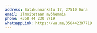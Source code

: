 ```yaml
---
address: Satakunnankatu 17, 27510 Eura
email: Ilmoitetaan myöhemmin
phone: +358 44 230 7719
whatsappLink: https://wa.me/358442307719
---
```

